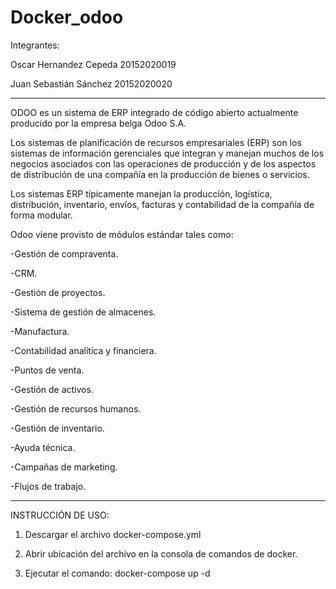 # Docker_odoo
 Integrantes: 
 
 Oscar Hernandez Cepeda 20152020019
 
 Juan Sebastián Sánchez 20152020020

-----------------------------------------------------------------------------

ODOO es un sistema de ERP integrado de código abierto actualmente producido por la empresa belga Odoo S.A.

Los sistemas de planificación de recursos empresariales (ERP) son los sistemas de información gerenciales que integran y manejan muchos de los negocios asociados con las operaciones de producción y de los aspectos de distribución de una compañía en la producción de bienes o servicios.

Los sistemas ERP típicamente manejan la producción, logística, distribución, inventario, envíos, facturas y contabilidad de la compañía de forma modular.

Odoo viene provisto de módulos estándar tales como:

-Gestión de compraventa.

-CRM.

-Gestión de proyectos.

-Sistema de gestión de almacenes.

-Manufactura.

-Contabilidad analítica y financiera.

-Puntos de venta.

-Gestión de activos.

-Gestión de recursos humanos.

-Gestión de inventario.

-Ayuda técnica.

-Campañas de marketing.

-Flujos de trabajo.

--------------------------------------------------
INSTRUCCIÓN DE USO:

1. Descargar el archivo docker-compose.yml

2. Abrir ubicación del archivo en la consola de comandos de docker.

3. Ejecutar el comando: 
docker-compose up -d
